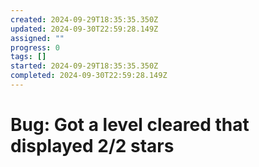 ```yaml
---
created: 2024-09-29T18:35:35.350Z
updated: 2024-09-30T22:59:28.149Z
assigned: ""
progress: 0
tags: []
started: 2024-09-29T18:35:35.350Z
completed: 2024-09-30T22:59:28.149Z
---
```


# Bug: Got a level cleared that displayed 2/2 stars

